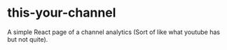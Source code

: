 # this-your-channel
A simple React page of a channel analytics (Sort of like what youtube has but not quite).
